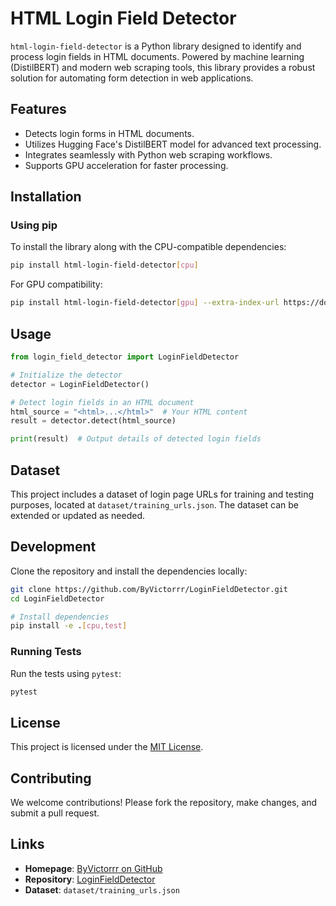 # HTML Login Field Detector

`html-login-field-detector` is a Python library designed to identify and process login fields in HTML documents. Powered by machine learning (DistilBERT) and modern web scraping tools, this library provides a robust solution for automating form detection in web applications.

## Features
- Detects login forms in HTML documents.
- Utilizes Hugging Face's DistilBERT model for advanced text processing.
- Integrates seamlessly with Python web scraping workflows.
- Supports GPU acceleration for faster processing.

## Installation

### Using pip
To install the library along with the CPU-compatible dependencies:
```bash
pip install html-login-field-detector[cpu]
```

For GPU compatibility:
```bash
pip install html-login-field-detector[gpu] --extra-index-url https://download.pytorch.org/whl/cu118
```

## Usage
```python
from login_field_detector import LoginFieldDetector

# Initialize the detector
detector = LoginFieldDetector()

# Detect login fields in an HTML document
html_source = "<html>...</html>"  # Your HTML content
result = detector.detect(html_source)

print(result)  # Output details of detected login fields
```

## Dataset
This project includes a dataset of login page URLs for training and testing purposes, located at `dataset/training_urls.json`. The dataset can be extended or updated as needed.

## Development
Clone the repository and install the dependencies locally:
```bash
git clone https://github.com/ByVictorrr/LoginFieldDetector.git
cd LoginFieldDetector

# Install dependencies
pip install -e .[cpu,test]
```

### Running Tests
Run the tests using `pytest`:
```bash
pytest
```

## License
This project is licensed under the [MIT License](LICENSE).

## Contributing
We welcome contributions! Please fork the repository, make changes, and submit a pull request.

## Links
- **Homepage**: [ByVictorrr on GitHub](https://github.com/ByVictorrr)
- **Repository**: [LoginFieldDetector](https://github.com/ByVictorrr/LoginFieldDetector)
- **Dataset**: `dataset/training_urls.json`

